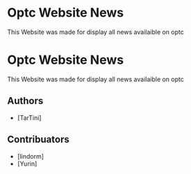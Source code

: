 
# Optc Website News
This Website was made for display all news availaible on optc 


# Optc Website News
This Website was made for display all news availaible on optc 


## Authors
- [TarTini]

## Contribuators
- [lindorm]
- [Yurin]

